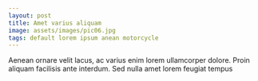 ```yaml
---
layout: post
title: Amet varius aliquam
image: assets/images/pic06.jpg
tags: default lorem ipsum anean motorcycle
---
```

Aenean ornare velit lacus, ac varius enim lorem ullamcorper dolore. Proin aliquam facilisis ante interdum. Sed nulla amet lorem feugiat tempus
<!--excerpt-->